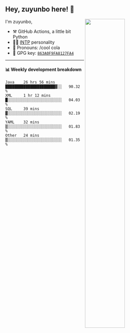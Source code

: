 

## Hey, zuyunbo here! :wave: 
[<img align="right" width="50%" src="https://github-readme-stats.vercel.app/api?username=zuyunbo&theme=dark&show_icons=true">](https://metrics.lecoq.io/ouuan?template=classic)

I'm zuyunbo,

-   :hammer_and_pick: GitHub Actions, a little bit Python
-   :man_scientist: [INTP](https://www.16personalities.com/profiles/3302586f07ca3) personality
-   :man: Pronouns: /cool cola
-   :key: GPG key: [`863A0F9FA8127FA4`](https://github.com/zuyunbo.gpg)

---

#### :bar_chart: Weekly development breakdown
<!--START_SECTION:waka-->
```text
Java    26 hrs 56 mins  ██████████████████████▓░░   90.32 % 
XML     1 hr 12 mins    █░░░░░░░░░░░░░░░░░░░░░░░░   04.03 % 
SQL     39 mins         ▓░░░░░░░░░░░░░░░░░░░░░░░░   02.19 % 
YAML    32 mins         ▒░░░░░░░░░░░░░░░░░░░░░░░░   01.83 % 
Other   24 mins         ▒░░░░░░░░░░░░░░░░░░░░░░░░   01.35 % 
```
<!--END_SECTION:waka-->

